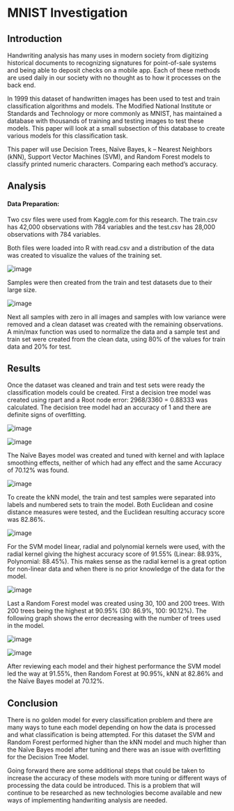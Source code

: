 # MNIST Investigation

## Introduction

Handwriting analysis has many uses in modern society from digitizing historical documents to recognizing signatures for point-of-sale systems and being able to deposit checks on a mobile app. Each of these methods are used daily in our society with no thought as to how it processes on the back end.

In 1999 this dataset of handwritten images has been used to test and train classification algorithms and models. The Modified National Institute or Standards and Technology or more commonly as MNIST, has maintained a database with thousands of training and testing images to test these models. This paper will look at a small subsection of this database to create various models for this classification task.

This paper will use Decision Trees, Naïve Bayes, k – Nearest Neighbors (kNN), Support Vector Machines (SVM), and Random Forest models to classify printed numeric characters. Comparing each method’s accuracy.

## Analysis

#### Data Preparation:

Two csv files were used from Kaggle.com for this research. The train.csv has 42,000 observations with 784 variables and the test.csv has 28,000 observations with 784 variables.

Both files were loaded into R with read.csv and a distribution of the data was created to visualize the values of the training set.

![image](https://user-images.githubusercontent.com/94664740/227409376-0bd5589f-65e7-4038-8973-2d679994e2ab.png)

Samples were then created from the train and test datasets due to their large size.

![image](https://user-images.githubusercontent.com/94664740/227409411-9048edbb-309d-4f99-84a0-7997a1cbdfe9.png)

Next all samples with zero in all images and samples with low variance were removed and a clean dataset was created with the remaining observations. A min/max function was used to normalize the data and a sample test and train set were created from the clean data, using 80% of the values for train data and 20% for test.

## Results

Once the dataset was cleaned and train and test sets were ready the classification models could be created. First a decision tree model was created using rpart and a Root node error: 2968/3360 = 0.88333 was calculated. The decision tree model had an accuracy of 1 and there are definite signs of overfitting.

![image](https://user-images.githubusercontent.com/94664740/227409477-2c0a7a82-daca-489f-bfdd-78ec40426400.png)

![image](https://user-images.githubusercontent.com/94664740/227409494-8a67faa8-d73a-42ad-9b16-da8a5d6db8ae.png)


The Naïve Bayes model was created and tuned with kernel and with laplace smoothing effects, neither of which had any effect and the same Accuracy of 70.12% was found.

![image](https://user-images.githubusercontent.com/94664740/227409548-e6ec1998-8a4e-453a-89e0-7cbb56dd0aa8.png)

To create the kNN model, the train and test samples were separated into labels and numbered sets to train the model. Both Euclidean and cosine distance measures were tested, and the Euclidean resulting accuracy score was 82.86%.

![image](https://user-images.githubusercontent.com/94664740/227409586-4b4a7933-3710-43d7-97f5-8ce086954305.png)

For the SVM model linear, radial and polynomial kernels were used, with the radial kernel giving the highest accuracy score of 91.55% (Linear: 88.93%, Polynomial: 88.45%). This makes sense as the radial kernel is a great option for non-linear data and when there is no prior knowledge of the data for the model.

![image](https://user-images.githubusercontent.com/94664740/227409621-93728250-4051-4a50-b0ee-7b948297c138.png)

Last a Random Forest model was created using 30, 100 and 200 trees. With 200 trees being the highest at 90.95% (30: 86.9%, 100: 90.12%). The following graph shows the error decreasing with the number of trees used in the model.

![image](https://user-images.githubusercontent.com/94664740/227409662-8054d658-352a-4f68-896f-2ccb4904edb1.png)

![image](https://user-images.githubusercontent.com/94664740/227409680-b5df6e30-b4aa-4143-8163-2bd40105df70.png)

After reviewing each model and their highest performance the SVM model led the way at 91.55%, then Random Forest at 90.95%, kNN at 82.86% and the Naïve Bayes model at 70.12%.

## Conclusion

There is no golden model for every classification problem and there are many ways to tune each model depending on how the data is processed and what classification is being attempted. For this dataset the SVM and Random Forest performed higher than the kNN model and much higher than the Naïve Bayes model after tuning and there was an issue with overfitting for the Decision Tree Model.

Going forward there are some additional steps that could be taken to increase the accuracy of these models with more tuning or different ways of processing the data could be introduced. This is a problem that will continue to be researched as new technologies become available and new ways of implementing handwriting analysis are needed.


